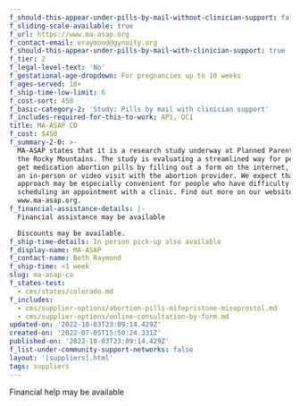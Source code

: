 ```yaml
---
f_should-this-appear-under-pills-by-mail-without-clinician-support: false
f_sliding-scale-available: true
f_url: https://www.ma-asap.org
f_contact-email: eraymond@gynuity.org
f_should-this-appear-under-pills-by-mail-with-clinician-support: true
f_tier: 2
f_legal-level-text: 'No'
f_gestational-age-dropdown: For pregnancies up to 10 weeks
f_ages-served: 18+
f_ship-time-low-limit: 6
f_cost-sort: 450
f_basic-category-2: 'Study: Pills by mail with clinician support'
f_includes-required-for-this-to-work: AP1, OC1
title: MA-ASAP CO
f_cost: $450
f_summary-2-0: >-
  MA-ASAP states that it is a research study underway at Planned Parenthood of
  the Rocky Mountains. The study is evaluating a streamlined way for people to
  get medication abortion pills by filling out a form on the internet, without
  an in-person or video visit with the abortion provider. We expect that this
  approach may be especially convenient for people who have difficulty
  scheduling an appointment with a clinic. Find out more on our website,
  www.ma-asap.org.
f_financial-assistance-details: |-
  Financial assistance may be available

  Discounts may be available.
f_ship-time-details: In person pick-up also available
f_display-name: MA-ASAP
f_contact-name: Beth Raymond
f_ship-time: <1 week
slug: ma-asap-co
f_states-test:
  - cms/states/colorado.md
f_includes:
  - cms/supplier-options/abortion-pills-mifepristone-misoprostol.md
  - cms/supplier-options/online-consultation-by-form.md
updated-on: '2022-10-03T23:09:14.429Z'
created-on: '2022-07-05T15:50:24.331Z'
published-on: '2022-10-03T23:09:14.429Z'
f_list-under-community-support-networks: false
layout: '[suppliers].html'
tags: suppliers
---
```


Financial help may be available
